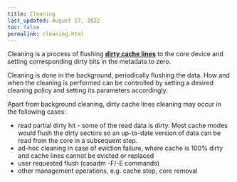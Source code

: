 ```yaml
---
title: Cleaning
last_updated: August 17, 2022
toc: false
permalink: cleaning.html
---
```


Cleaning is a process of flushing [**dirty cache lines**](/cache_line.html#valid-and-dirty-bits)
to the core device and setting corresponding dirty bits in the metadata to
zero.

Cleaning is done in the background, periodically flushing the data. How and 
when the cleaning is performed can be controlled by setting a desired cleaning
policy and setting its parameters accordingly.

Apart from background cleaning, dirty cache lines cleaning may occur in the 
following cases: 
* read partial dirty hit - some of the read data is dirty. Most cache modes 
would flush the dirty sectors so an up-to-date version of data can be read 
from the core in a subsequent step.
* ad-hoc cleaning in case of eviction failure, where cache is 100% dirty and 
cache lines cannot be evicted or replaced
* user requested flush (casadm -F/-E commands)
* other management operations, e.g. cache stop, core removal


